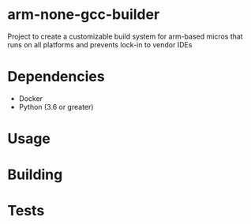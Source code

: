 # arm-none-gcc-builder

Project to create a customizable build system for arm-based micros that runs on all platforms and prevents lock-in to vendor IDEs

# Dependencies 

- Docker
- Python (3.6 or greater)

# Usage

# Building

# Tests
